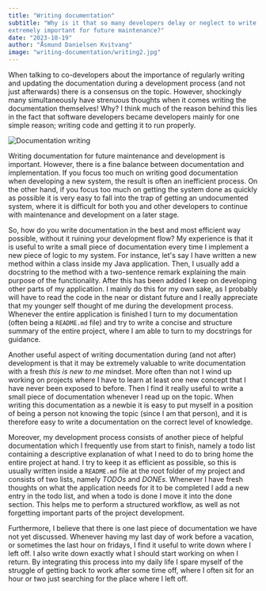 ```yaml
---
title: "Writing documentation"
subtitle: "Why is it that so many developers delay or neglect to write documentation for their systems when this is
extremely important for future maintenance?"
date: "2023-10-19"
author: "Åsmund Danielsen Kvitvang"
image: "writing-documentation/writing2.jpg"
---
```


When talking to co-developers about the importance of regularly writing and updating the documentation during a 
development process (and not just afterwards) there is a consensus on the topic. However, shockingly many simultaneously 
have strenuous thoughts when it comes writing the documentation themselves! Why? I think much of the reason behind
this lies in the fact that software developers became developers mainly for one simple reason; writing code and 
getting it to run properly.

![Documentation writing](/blog-images/writing-documentation/writing.jpg)

Writing documentation for future maintenance and development is important. However, there is a fine balance between
documentation and implementation. If you focus too much on writing good documentation when developing a new system, the
result is often an inefficient process. On the other hand, if you focus too much on getting the system done as quickly
as possible it is very easy to fall into the trap of getting an undocumented system, where it is difficult for both you
and other developers to continue with maintenance and development on a later stage.

So, how do you write documentation in the best and most efficient way possible, without it ruining your development 
flow? My experience is that it is useful to write a small piece of documentation every time I implement a new piece of 
logic to my system. For instance, let's say I have written a new method within a class inside my Java application. Then,
I usually add a docstring to the method with a two-sentence remark explaining the main purpose of the functionality.
After this has been added I keep on developing other parts of my application. I mainly do this for my own sake, as I 
probably will have to read the code in the near or distant future and I really appreciate that my younger self thought 
of me during the development process. Whenever the entire application is finished I turn to my documentation (often 
being a `README.md` file) and try to
write a concise and structure summary of the entire project, where I am able to turn to my docstrings for guidance.

Another useful aspect of writing documentation during (and not after) development is that it may be extremely valuable
to write documentation with a fresh *this is new to me* mindset. More often than not I wind up working on projects where
I have to learn at least one new concept that I have never been exposed to before. Then I find it really useful to 
write a small piece of documentation whenever I read up on the topic. When writing this documentation as a newbie it is
easy to put myself in a position of being a person not knowing the topic (since I am that person), and it is therefore 
easy to write a documentation on the correct level of knowledge.

Moreover, my development process consists of another piece of helpful documentation which I frequently use from start 
to finish, namely a todo list containing a descriptive explanation of what I need to do to bring home the entire project 
at hand. I try to keep it as efficient as possible, so this is usually written inside a `README.md` file at the root 
folder of my project and consists of two lists, namely *TODOs* and *DONEs*. Whenever I have fresh thoughts on what the 
application needs for it to be completed I add a new entry in the todo list, and when a todo is done I move it into the 
done section. This helps me to perform a structured workflow, as well as not forgetting important parts of the project 
development. 

Furthermore, I believe that there is one last piece of documentation we have not yet discussed. Whenever having my last
day of work before a vacation, or sometimes the last hour on fridays, I find it useful to write down where I left off. 
I also write down exactly what I should start working on when I return. By integrating this process into my daily 
life I spare myself of the struggle of getting back to work after some time off, where I often sit for an hour or two 
just searching for the place where I left off.
